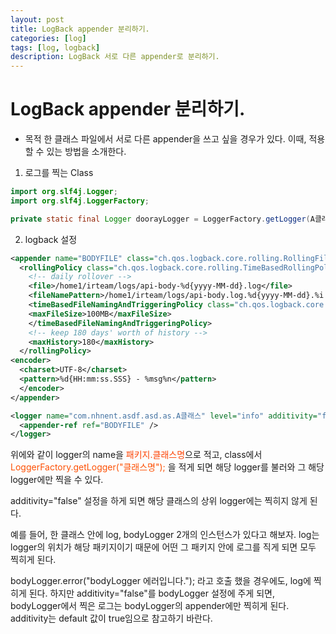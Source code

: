 ```yaml
---
layout: post
title: LogBack appender 분리하기.
categories: [log]
tags: [log, logback]
description: LogBack 서로 다른 appender로 분리하기.
---
```


# LogBack appender 분리하기.

* 목적
한 클래스 파일에서 서로 다른 appender을 쓰고 싶을 경우가 있다. 이때, 적용할 수 있는 방법을 소개한다.

1. 로그를 찍는 Class

``` java
import org.slf4j.Logger;
import org.slf4j.LoggerFactory;

private static final Logger doorayLogger = LoggerFactory.getLogger(A클래스.class);
```

2. logback 설정

``` xml
<appender name="BODYFILE" class="ch.qos.logback.core.rolling.RollingFileAppender">
  <rollingPolicy class="ch.qos.logback.core.rolling.TimeBasedRollingPolicy">
    <!-- daily rollover -->
    <file>/home1/irteam/logs/api-body-%d{yyyy-MM-dd}.log</file>
    <fileNamePattern>/home1/irteam/logs/api-body.log.%d{yyyy-MM-dd}.%i.log.gz</fileNamePattern>
    <timeBasedFileNamingAndTriggeringPolicy class="ch.qos.logback.core.rolling.SizeAndTimeBasedFNATP">
    <maxFileSize>100MB</maxFileSize>
    </timeBasedFileNamingAndTriggeringPolicy>
    <!-- keep 180 days' worth of history -->
    <maxHistory>180</maxHistory>
  </rollingPolicy>
<encoder>
  <charset>UTF-8</charset>
  <pattern>%d{HH:mm:ss.SSS} - %msg%n</pattern>
  </encoder>
</appender>

<logger name="com.nhnent.asdf.asd.as.A클래스" level="info" additivity="false">
  <appender-ref ref="BODYFILE" />
</logger>
```

위에와 같이 logger의 name을 <span style="color:#fd4304">패키지.클래스명</span>으로 적고, class에서 <span style="color:#fd5004">LoggerFactory.getLogger("클래스명");</span> 을 적게 되면 해당 logger를 불러와 그 해당 logger에만 찍을 수 있다.


additivity="false" 설정을 하게 되면 해당 클래스의 상위 logger에는 찍히지 않게 된다.

예를 들어, 한 클래스 안에 log, bodyLogger 2개의 인스턴스가 있다고 해보자.
log는 logger의 위치가 해당 패키지이기 때문에 어떤 그 패키지 안에 로그를 직게 되면 모두 찍히게 된다.

bodyLogger.error("bodyLogger 에러입니다."); 라고 호출 했을 경우에도, log에 찍히게 된다.
하지만 additivity="false"를 bodyLogger 설정에 주게 되면, bodyLogger에서 찍은 로그는 bodyLogger의 appender에만 찍히게 된다.
additivity는 default 값이 true임으로 참고하기 바란다.

